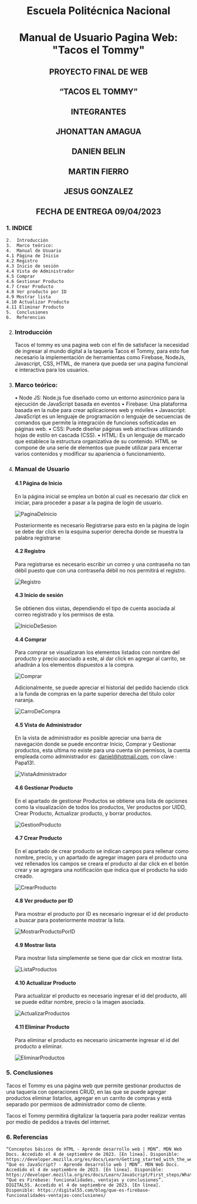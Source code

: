 # <center> Escuela Politécnica Nacional

# <center> Manual de Usuario Pagina Web: "Tacos el Tommy"

## <center> PROYECTO FINAL DE WEB

## <center> “TACOS EL TOMMY”

## <center> INTEGRANTES

## <center> JHONATTAN AMAGUA

## <center> DANIEN BELIN

## <center> MARTIN FIERRO

## <center> JESUS GONZALEZ

## <center> FECHA DE ENTREGA 09/04/2023

### 1. INDICE

    2.	Introducción
    3.	Marco teórico:
    4.	Manual de Usuario
    4.1 Página de Inicio
    4.2 Registro
    4.3 Inicio de sesión
    4.4 Vista de Administrador
    4.5 Comprar
    4.6 Gestionar Producto
    4.7 Crear Producto
    4.8 Ver producto por ID
    4.9 Mostrar lista
    4.10 Actualizar Producto
    4.11 Eliminar Producto
    5.	Conclusiones
    6.	Referencias

2. ### Introducción

   Tacos el tommy es una pagina web con el fin de satisfacer la necesidad de ingresar al mundo digital a la taquería Tacos el Tommy, para esto fue necesario la implementación de herramientas como Firebase, NodeJs, Javascript, CSS, HTML, de manera que pueda ser una pagina funcional e interactiva para los usuarios.

3. ### Marco teórico:

   • Node JS: Node.js fue diseñado como un entorno asincrónico para la ejecución de JavaScript basada en eventos
   • Firebase: Una plataforma basada en la nube para crear aplicaciones web y móviles
   • Javascript: JavaScript es un lenguaje de programación o lenguaje de secuencias de comandos que permite la integración de funciones sofisticadas en páginas web.
   • CSS: Puede diseñar páginas web atractivas utilizando hojas de estilo en cascada (CSS).
   • HTML: Es un lenguaje de marcado que establece la estructura organizativa de su contenido. HTML se compone de una serie de elementos que puede utilizar para encerrar varios contenidos y modificar su apariencia o funcionamiento.

4. ### Manual de Usuario

   #### 4.1 Página de Inicio

   En la página inicial se emplea un botón al cual es necesario dar click en iniciar, para proceder a pasar a la pagina de login de usuario.

   ![PaginaDeInicio](imagesUserManual/image.png)

   Posteriormente es necesario Registrarse para esto en la página de login se debe dar click en la esquina superior derecha donde se muestra la palabra registrarse

   #### 4.2 Registro

   Para registrarse es necesario escribir un correo y una contraseña no tan débil puesto que con una contraseña débil no nos permitirá el registro.

   ![Registro](imagesUserManual/Registrarse.png)

   #### 4.3 Inicio de sesión

   Se obtienen dos vistas, dependiendo el tipo de cuenta asociada al correo registrado y los permisos de esta.

   ![InicioDeSesion](imagesUserManual/Iniciar%20sesion.png)

   #### 4.4 Comprar

   Para comprar se visualizaran los elementos listados con nombre del producto y precio asociado a este, al dar click en agregar al carrito, se añadirán a los elementos dispuestos a la compra.

   ![Comprar](imagesUserManual/Comprar.png)

   Adicionalmente, se puede apreciar el historial del pedido haciendo click a la funda de compras en la parte superior derecha del título color naranja.

   ![CarroDeCompra](imagesUserManual/CarritoDeCompra.png)

   #### 4.5 Vista de Administrador

   En la vista de administrador es posible apreciar una barra de navegación donde se puede encontrar Inicio, Comprar y Gestionar productos, esta ultima no existe para una cuenta sin permisos, la cuenta empleada como administrador es: daniel@hotmail.com, con clave : Papa13!.

   ![VistaAdministrador](imagesUserManual/VistaDeAdministrador.png)

   #### 4.6 Gestionar Producto

   En el apartado de gestionar Productos se obtiene una lista de opciones como la visualización de todos los productos, Ver productos por UIDD, Crear Producto, Actualizar producto, y borrar productos.

   ![GestionProducto](imagesUserManual/GestionDeProdutco.png)

   #### 4.7 Crear Producto

   En el apartado de crear producto se indican campos para rellenar como nombre, precio, y un apartado de agregar imagen para el producto una vez rellenados los campos se creara el producto al dar click en el botón crear y se agregara una notificación que indica que el producto ha sido creado.

   ![CrearProducto](imagesUserManual/CrearProducto.png)

   #### 4.8 Ver producto por ID

   Para mostrar el producto por ID es necesario ingresar el id del producto a buscar para posteriormente mostrar la lista.

   ![MostrarProductoPorID](imagesUserManual/MostrarProductoPorID.png)

   #### 4.9 Mostrar lista

   Para mostrar lista simplemente se tiene que dar click en mostrar lista.

   ![ListaProductos](imagesUserManual/ListaDeProductos.png)

   #### 4.10 Actualizar Producto

   Para actualizar el producto es necesario ingresar el id del producto, allí se puede editar nombre, precio o la imagen asociada.

   ![ActualizarProductos](imagesUserManual/ActualizarProducto.png)

   #### 4.11 Eliminar Producto

   Para eliminar el producto es necesario únicamente ingresar el id del producto a eliminar.

   ![EliminarProductos](imagesUserManual/EliminarProductoPorID.png)

### 5. Conclusiones

Tacos el Tommy es una página web que permite gestionar productos de una taquería con operaciones CRUD, en las que se puede agregar productos eliminar listarlos, agregar en un carrito de compras y está separado por permisos de administrador como de cliente.

Tacos el Tommy permitirá digitalizar la taquería para poder realizar ventas por medio de pedidos a través del internet.

### 6. Referencias

    “Conceptos básicos de HTML - Aprende desarrollo web | MDN”. MDN Web Docs. Accedido el 4 de septiembre de 2023. [En línea]. Disponible: https://developer.mozilla.org/es/docs/Learn/Getting_started_with_the_web/HTML_basics
    “Qué es JavaScript? - Aprende desarrollo web | MDN”. MDN Web Docs. Accedido el 4 de septiembre de 2023. [En línea]. Disponible: https://developer.mozilla.org/es/docs/Learn/JavaScript/First_steps/What_is_JavaScript
    “Qué es Firebase: funcionalidades, ventajas y conclusiones”. DIGITAL55. Accedido el 4 de septiembre de 2023. [En línea]. Disponible: https://digital55.com/blog/que-es-firebase-funcionalidades-ventajas-conclusiones/

